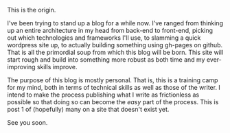 This is the origin. 

I've been trying to stand up a blog for a while now. I've ranged from thinking
up an entire architecture in my head from back-end to front-end, picking out 
which technologies and frameworks I'll use, to slamming a quick wordpress site
up, to actually building something using gh-pages on github.  That is all the
primordial soup from which this blog will be born.  This site will start rough
and build into something more robust as both time and my ever-improving skills
improve.

The purpose of this blog is mostly personal.  That is, this is a training camp
for my mind, both in terms of technical skills as well as those of the writer.
I intend to make the process publishing what I write as frictionless as possible
so that doing so can become the _easy_ part of the process. This is post 1 of 
(hopefully) many on a site that doesn't exist yet. 

See you soon.
